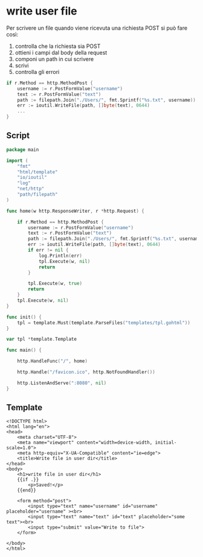 # write user file

Per scrivere un file quando viene ricevuta una richiesta POST si può fare così:

1. controlla che la richiesta sia POST
2. ottieni i campi dal body della request
3. componi un path in cui scrivere
4. scrivi
5. controlla gli errori

```Go
if r.Method == http.MethodPost {
    username := r.PostFormValue("username")
    text := r.PostFormValue("text")
    path := filepath.Join("./Users/", fmt.Sprintf("%s.txt", username))
    err := ioutil.WriteFile(path, []byte(text), 0644)
    ...
}
```

## Script

```Go
package main

import (
    "fmt"
    "html/template"
    "io/ioutil"
    "log"
    "net/http"
    "path/filepath"
)

func home(w http.ResponseWriter, r *http.Request) {

    if r.Method == http.MethodPost {
        username := r.PostFormValue("username")
        text := r.PostFormValue("text")
        path := filepath.Join("./Users/", fmt.Sprintf("%s.txt", username))
        err := ioutil.WriteFile(path, []byte(text), 0644)
        if err != nil {
            log.Println(err)
            tpl.Execute(w, nil)
            return
        }

        tpl.Execute(w, true)
        return
    }
    tpl.Execute(w, nil)
}

func init() {
    tpl = template.Must(template.ParseFiles("templates/tpl.gohtml"))
}

var tpl *template.Template

func main() {

    http.HandleFunc("/", home)

    http.Handle("/favicon.ico", http.NotFoundHandler())

    http.ListenAndServe(":8080", nil)
}
```

## Template

```Gohtml
<!DOCTYPE html>
<html lang="en">
<head>
    <meta charset="UTF-8">
    <meta name="viewport" content="width=device-width, initial-scale=1.0">
    <meta http-equiv="X-UA-Compatible" content="ie=edge">
    <title>Write file in user dir</title>
</head>
<body>
    <h1>write file in user dir</h1>
    {{if .}}
        <p>Saved!</p>
    {{end}}

    <form method="post">
        <input type="text" name="username" id="username" placeholder="username" ><br>
        <input type="text" name="text" id="text" placeholder="some text"><br>
        <input type="submit" value="Write to file">
    </form>

</body>
</html>
```
